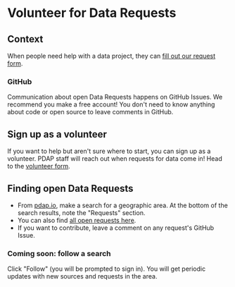 # Volunteer for Data Requests

## Context

When people need help with a data project, they can [fill out our request form](https://pdap.io/).

### GitHub

Communication about open Data Requests happens on GitHub Issues. We recommend you make a free account! You don't need to know anything about code or open source to leave comments in GitHub.

## Sign up as a volunteer

If you want to help but aren't sure where to start, you can sign up as a volunteer. PDAP staff will reach out when requests for data come in! Head to the [volunteer form](https://airtable.com/appcYa6x4nS7W8IR3/shrk9c5sBsBr3cdJJ).

## Finding open Data Requests

* From [pdap.io](https://pdap.io), make a search for a geographic area. At the bottom of the search results, note the "Requests" section.
* You can also find [all open requests here](https://github.com/orgs/Police-Data-Accessibility-Project/projects/26).
* If you want to contribute, leave a comment on any request's GitHub Issue.

### Coming soon: follow a search

Click "Follow" (you will be prompted to sign in). You will get periodic updates with new sources and requests in the area.
